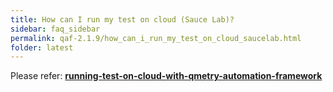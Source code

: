 ```yaml
---
title: How can I run my test on cloud (Sauce Lab)?
sidebar: faq_sidebar
permalink: qaf-2.1.9/how_can_i_run_my_test_on_cloud_saucelab.html
folder: latest
---
```


Please refer: **[running-test-on-cloud-with-qmetry-automation-framework](http://blog.infostretch.com/running-test-on-cloud-with-infostretch-test-automation-framework)**

